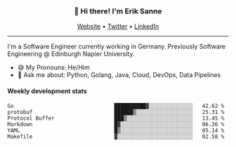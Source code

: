 <h3 align="center">👋 Hi there! I'm Erik Sanne</h3>
<p align="center">
  <a href="https://eriksanne.com">Website</a> •
  <a href="https://twitter.com/ErikKonradSanne">Twitter</a> •
  <a href="https://www.linkedin.com/in/eriksanne/">LinkedIn</a>
</p>

---
I'm a Software Engineer currently working in Germany. Previously Software Engineering @ Edinburgh Napier University.

- 😄 My Pronouns: He/Him
- 💬 Ask me about: Python, Golang, Java, Cloud, DevOps, Data Pipelines

<h4>Weekly development stats</h4>
<!--START_SECTION:waka-->

```text
Go                                ██████████▓░░░░░░░░░░░░░░   42.62 %
protobuf                          ██████▒░░░░░░░░░░░░░░░░░░   25.31 %
Protocol Buffer                   ███▒░░░░░░░░░░░░░░░░░░░░░   13.45 %
Markdown                          █▓░░░░░░░░░░░░░░░░░░░░░░░   06.26 %
YAML                              █▒░░░░░░░░░░░░░░░░░░░░░░░   05.14 %
Makefile                          ▓░░░░░░░░░░░░░░░░░░░░░░░░   02.58 %
```

<!--END_SECTION:waka-->
